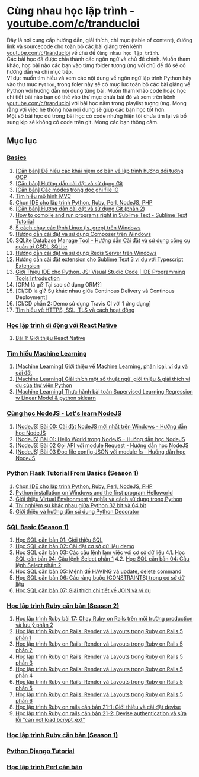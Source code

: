 # Cùng nhau học lập trình - [youtube.com/c/tranducloi](youtube.com/c/tranducloi)
Đây là nơi cung cấp hướng dẫn, giải thích, chỉ mục (table of content), đường link và sourcecode cho toàn bộ các bài giảng trên kênh [youtube.com/c/tranducloi](https://youtube.com/c/tranducloi) về chủ đề `Cùng nhau học lập trình`.  
Các bài học đã được chia thành các ngôn ngữ và chủ đề chính. Muốn tham khảo, học bài nào các bạn vào từng folder tương ứng với chủ đề đó sẽ có hướng dẫn và chỉ mục tiếp.  
Ví dụ: muốn tìm hiểu và xem các nội dung về ngôn ngữ lập trình Python hãy vào thư mục `Python`, trong foler này sẽ có mục lục toàn bộ các bài giảng về Python với hướng dẫn nội dung từng bài. Muốn tham khảo code hoặc học chi tiết bài nào bạn có thể vào thư mục chứa bài đó và xem trên kênh [youtube.com/c/tranducloi](https://youtube.com/c/tranducloi) với bài học nằm trong playlist tương ứng. Mong rằng với việc hệ thống hóa nội dung sẽ giúp các bạn học tốt hơn.  
Một số bài học dù trong bài học có code nhưng hiện tôi chưa tìm lại và bổ sung kịp sẽ không có code trên git. Mong các bạn thông cảm.
## Mục lục
### [Basics](https://www.youtube.com/playlist?list=PLzEEDSVPTnycst5sYvACyTR0dklKZ2ITC)  
1. [[Căn bản] Để hiểu các khái niệm cơ bản về lập trình hướng đối tượng OOP](https://www.youtube.com/watch?v=NWGEiPXVDtk&index=2&t=0s&list=PLzEEDSVPTnycst5sYvACyTR0dklKZ2ITC)   
2. [[Căn bản] Hướng dẫn cài đặt và sử dụng Git](https://www.youtube.com/watch?v=4Xtiix8uc3s&list=PLzEEDSVPTnycst5sYvACyTR0dklKZ2ITC&index=3&t=0s)   
3. [[Căn bản] Các modes trong đọc ghi file IO](https://www.youtube.com/watch?v=B8UwDb9aZIk&index=4&t=0s&list=PLzEEDSVPTnycst5sYvACyTR0dklKZ2ITC)   
4. [Tìm hiểu mô hình MVC](https://www.youtube.com/watch?v=Ol_JsjcoU4A&t=0s&index=5&list=PLzEEDSVPTnycst5sYvACyTR0dklKZ2ITC)   
5. [Chọn IDE cho lập trình Python, Ruby, Perl, NodeJS, PHP](https://www.youtube.com/watch?v=7LPMps7cnoE&list=PLzEEDSVPTnycst5sYvACyTR0dklKZ2ITC&index=6&t=0s)   
6. [[Căn bản] Hướng dẫn cài đặt và sử dụng Git (phần 2)](https://www.youtube.com/watch?v=C4Z9M7g8GD8&list=PLzEEDSVPTnycst5sYvACyTR0dklKZ2ITC&index=7&t=0s)   
7. [How to compile and run programs right in Sublime Text - Sublime Text Tutorial](https://www.youtube.com/watch?v=uljf1gznh5g&t=0s&index=8&list=PLzEEDSVPTnycst5sYvACyTR0dklKZ2ITC)   
8. [5 cách chạy các lệnh Linux (ls, grep) trên Windows](https://www.youtube.com/watch?v=KjsdLiDh6S8&list=PLzEEDSVPTnycst5sYvACyTR0dklKZ2ITC&index=9&t=0s)   
9. [Hướng dẫn cài đặt và sử dụng Composer trên Windows](https://www.youtube.com/watch?v=2ZhTzzwQhiQ&list=PLzEEDSVPTnycst5sYvACyTR0dklKZ2ITC&index=10&t=0s)   
10. [SQLite Database Manage Tool - Hướng dẫn Cài đặt và sử dụng công cụ quản trị CSDL SQLite](https://www.youtube.com/watch?v=WYWT1hty2iQ&t=0s&index=11&list=PLzEEDSVPTnycst5sYvACyTR0dklKZ2ITC)   
11. [Hướng dẫn cài đặt và sử dụng Redis Server trên Windows](https://www.youtube.com/watch?v=iyVHGO1hWYQ&t=0s&index=12&list=PLzEEDSVPTnycst5sYvACyTR0dklKZ2ITC)   
12. [Hướng dẫn cài đặt extension cho Sublime Text 3 ví dụ với Typescript Extension](https://www.youtube.com/watch?v=pC6qErEcvVs&t=0s&index=13&list=PLzEEDSVPTnycst5sYvACyTR0dklKZ2ITC)   
13. [Giới Thiệu IDE cho Python, JS: Visual Studio Code | IDE Programming Tools Introduction](https://www.youtube.com/watch?v=XoOiCdGhFRA&t=0s&index=14&list=PLzEEDSVPTnycst5sYvACyTR0dklKZ2ITC)   
14. [ORM là gì? Tại sao sử dụng ORM?]
15. [CI/CD là gì? Sự khác nhau giữa Continous Delivery và Continous Deployment]
16. [CI/CD phần 2: Demo sử dụng Travis CI với 1 ứng dụng]
17. [Tìm hiểu về HTTPS, SSL, TLS và cách hoạt động](https://www.youtube.com/watch?v=jZ10cfdHpL4&list=PLzEEDSVPTnycst5sYvACyTR0dklKZ2ITC&index=18&t=0s)
### [Học lập trình di động với React Native](https://www.youtube.com/playlist?list=PLzEEDSVPTnyd7cuaPVHFhTUT5oA_v4YyI)
01. [Bài 1: Giới thiệu React Native](https://www.youtube.com/watch?v=xp3MqRPfHS8&list=PLzEEDSVPTnyd7cuaPVHFhTUT5oA_v4YyI&index=2&t=0s)
### [Tìm hiểu Machine Learning](https://www.youtube.com/watch?v=0U3MAd26zRY&list=PLzEEDSVPTnyeacZAoTcSOn_yB_s_voAV6)
1. [[Machine Learning] Giới thiệu về Machine Learning, phân loại, ví dụ và cài đặt](https://www.youtube.com/watch?v=0U3MAd26zRY&list=PLzEEDSVPTnyeacZAoTcSOn_yB_s_voAV6)  
2. [[Machine Learning] Giải thích một số thuật ngữ, giới thiệu & giải thích ví dụ của thư viện Python](https://www.youtube.com/watch?v=AKoENjM-oD4&list=PLzEEDSVPTnyeacZAoTcSOn_yB_s_voAV6&index=2)  
3. [[Machine Learning] Thực hành bài toán Supervised Learning Regression w Linear Model & python sklearn](https://www.youtube.com/watch?v=zLE5DRBtjgE&list=PLzEEDSVPTnyeacZAoTcSOn_yB_s_voAV6&index=3)  
### [Cùng học NodeJS - Let's learn NodeJS](https://www.youtube.com/watch?v=QcYXSAx26-Q&list=PLzEEDSVPTnyc-ppt8V62HO3TOssXFvfcO)
1. [[NodeJS] Bài 00: Cài đặt NodeJS mới nhất trên Windows - Hướng dẫn học NodeJS](https://www.youtube.com/watch?v=QcYXSAx26-Q&list=PLzEEDSVPTnyc-ppt8V62HO3TOssXFvfcO)  
2. [[NodeJS] Bài 01: Hello World trong NodeJS - Hướng dẫn học NodeJS](https://www.youtube.com/watch?v=0ukPEhf7XU4&list=PLzEEDSVPTnyc-ppt8V62HO3TOssXFvfcO&index=2)  
3. [[NodeJS] Bài 02 Gọi API với module Request - Hướng dẫn học NodeJS](https://www.youtube.com/watch?v=0ukPEhf7XU4&list=PLzEEDSVPTnyc-ppt8V62HO3TOssXFvfcO&index=3)  
4. [[NodeJS] Bài 03 Đọc file config JSON với module fs - Hướng dẫn học NodeJS](https://www.youtube.com/watch?v=0ukPEhf7XU4&list=PLzEEDSVPTnyc-ppt8V62HO3TOssXFvfcO&index=4)  
### [Python Flask Tutorial From Basics (Season 1)](https://www.youtube.com/playlist?list=PLzEEDSVPTnycer033DPRTSgHYC1eCsVVS)
1. [Chọn IDE cho lập trình Python, Ruby, Perl, NodeJS, PHP](https://www.youtube.com/watch?v=7LPMps7cnoE&list=PLzEEDSVPTnycer033DPRTSgHYC1eCsVVS&index=2&t=2s)  
2. [Python installation on Windows and the first program Helloworld](https://www.youtube.com/watch?v=xcOFysV7SDc&list=PLzEEDSVPTnycer033DPRTSgHYC1eCsVVS&index=3)  
13. [Giới thiệu Virtual Environment ý nghĩa và cách sử dụng trong Python](https://www.youtube.com/watch?v=0YEMrz76V30&index=14&t=10s&list=PLzEEDSVPTnycer033DPRTSgHYC1eCsVVS)  
14. [Thí nghiệm sự khác nhau giữa Python 32 bit và 64 bit](https://www.youtube.com/watch?v=KcDP7qH-oUE&list=PLzEEDSVPTnycer033DPRTSgHYC1eCsVVS&index=15&t=0s)  
15. [Giới thiệu và hướng dẫn sử dụng Python Decorator](https://www.youtube.com/watch?v=XUnfZ8H5utQ&index=16&t=2s&list=PLzEEDSVPTnycer033DPRTSgHYC1eCsVVS)  
### [SQL Basic (Season 1)](https://www.youtube.com/playlist?list=PLzEEDSVPTnyeE__18ofuX7qentGovVvEi)
1. [Học SQL căn bản 01: Giới thiệu SQL](https://www.youtube.com/watch?v=nNB6Ymgkk4g&list=PLzEEDSVPTnyeE__18ofuX7qentGovVvEi&index=2&t=42s)
2. [Học SQL căn bản 02: Cài đặt cơ sở dữ liệu demo](https://www.youtube.com/watch?v=u_C2MGdNjFc&list=PLzEEDSVPTnyeE__18ofuX7qentGovVvEi&index=3&t=0s)
3. [Học SQL căn bản 03: Các câu lệnh làm việc với cơ sở dữ liệu](https://www.youtube.com/watch?v=iJipiD066vM&list=PLzEEDSVPTnyeE__18ofuX7qentGovVvEi&index=4&t=0s)
4.1. [Học SQL căn bản 04: Câu lệnh Select phần 1](https://www.youtube.com/watch?v=nxZKgA2gYUk&list=PLzEEDSVPTnyeE__18ofuX7qentGovVvEi&index=5&t=0s)
4.2. [Học SQL căn bản 04: Câu lệnh Select phần 2](https://www.youtube.com/watch?v=ULs2MsNnGQI&list=PLzEEDSVPTnyeE__18ofuX7qentGovVvEi&index=6&t=0s)
5. [Học SQL căn bản 05: Mệnh đề HAVING và update, delete command](https://www.youtube.com/watch?v=VowV0t902Z8&list=PLzEEDSVPTnyeE__18ofuX7qentGovVvEi&index=7&t=0s)
6. [Học SQL căn bản 06: Các ràng buộc (CONSTRAINTS) trong cơ sở dữ liệu](https://www.youtube.com/watch?v=-dvTZPZtqms&list=PLzEEDSVPTnyeE__18ofuX7qentGovVvEi&index=8&t=0s)
7. [Học SQL căn bản 07: Giải thích chi tiết về JOIN và ví dụ](https://www.youtube.com/watch?v=xSJzxv3pq7o&list=PLzEEDSVPTnyeE__18ofuX7qentGovVvEi&index=9&t=0s)
### [Học lập trình Ruby căn bản (Season 2)](https://www.youtube.com/playlist?list=PLzEEDSVPTnyckwK5Y5_-ifT4pAPjmuV7a)
1. [Học lập trình Ruby bài 17: Chạy Ruby on Rails trên môi trường production và lưu ý phần 2](https://www.youtube.com/watch?v=t4SAKgWqlK4&list=PLzEEDSVPTnyckwK5Y5_-ifT4pAPjmuV7a&index=2&t=1s)
2. [Hoc lập trình Ruby on Rails: Render và Layouts trong Ruby on Rails 5 phần 1](https://www.youtube.com/watch?v=FIL0cMzBKsg&list=PLzEEDSVPTnyckwK5Y5_-ifT4pAPjmuV7a&index=3&t=5s)
3. [Hoc lập trình Ruby on Rails: Render và Layouts trong Ruby on Rails 5 phần 2](https://www.youtube.com/watch?v=Sm3jRob0Vqw&list=PLzEEDSVPTnyckwK5Y5_-ifT4pAPjmuV7a&index=4&t=714s)
4. [Học lập trình Ruby on Rails: Render và Layouts trong Ruby on Rails 5 phần 3](https://www.youtube.com/watch?v=eDHQ5IQJ0xc&list=PLzEEDSVPTnyckwK5Y5_-ifT4pAPjmuV7a&index=5&t=6s)
5. [Học lập trình Ruby on Rails: Render và Layouts trong Ruby on Rails 5 phần 4](https://www.youtube.com/watch?v=Vz5oACbmJEo&list=PLzEEDSVPTnyckwK5Y5_-ifT4pAPjmuV7a&index=6&t=0s)
6. [Học lập trình Ruby on Rails: Render và Layouts trong Ruby on Rails 5 phần 5](https://www.youtube.com/watch?v=Vz5oACbmJEo&list=PLzEEDSVPTnyckwK5Y5_-ifT4pAPjmuV7a&index=7&t=0s)
7. [Học lập trình Ruby on Rails: Render và Layouts trong Ruby on Rails 5 phần 6](https://www.youtube.com/watch?v=Vz5oACbmJEo&list=PLzEEDSVPTnyckwK5Y5_-ifT4pAPjmuV7a&index=8&t=0s)
8. [Học lập trình Ruby on rails căn bản 21-1: Giới thiệu và cài đặt devise](https://www.youtube.com/watch?v=gT02yFC50x8&list=PLzEEDSVPTnyckwK5Y5_-ifT4pAPjmuV7a&index=9&t=62s)
9. [Học lập trình Ruby on rails căn bản 21-2: Devise authentication và sửa lỗi "can not load bcrypt_ext"](https://www.youtube.com/watch?v=fbm5sn1Oj00&list=PLzEEDSVPTnyckwK5Y5_-ifT4pAPjmuV7a&index=10&t=0s)
### [Học lập trình Ruby căn bản (Season 1)](https://www.youtube.com/playlist?list=PLzEEDSVPTnycpOYwQJrgi4ieajuokJBNg)
### [Python Django Tutorial](https://www.youtube.com/playlist?list=PLzEEDSVPTnycB_WERFtylKdTXprYxBzo8)
### [Học lập trình Perl căn bản](https://www.youtube.com/playlist?list=PLzEEDSVPTnyerUhFYMYablhALkWIj424f)
